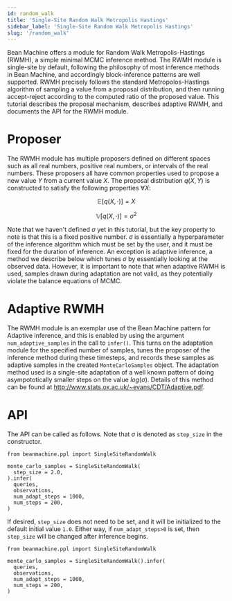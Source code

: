 ```yaml
---
id: random_walk
title: 'Single-Site Random Walk Metropolis Hastings'
sidebar_label: 'Single-Site Random Walk Metropolis Hastings'
slug: '/random_walk'
---
```


Bean Machine offers a module for Random Walk Metropolis-Hastings (RWMH), a simple minimal MCMC inference method. The RWMH module is single-site by default, following the philosophy of most inference methods in Bean Machine, and accordingly block-inference patterns are well supported. RWMH precisely follows the standard Metropolos-Hastings algorithm of sampling a value from a proposal distribution, and then running accept-reject according to the computed ratio of the proposed value. This tutorial describes the proposal mechanism, describes adaptive RWMH, and documents the API for the RWMH module.


# Proposer

The RWMH module has multiple proposers defined on different spaces such as all real numbers, positive real numbers, or intervals of the real numbers. These proposers all have common properties used to propose a new value $Y$ from a current value $X$. The proposal distribution $q(X,Y)$ is constructed to satisfy the following properties $\forall X$:

$$
\mathbb{E}[ q(X, \cdot) ]= X
$$

$$
\mathbb{V} [q(X, \cdot)] = \sigma^2
$$

Note that we haven't defined $\sigma$ yet in this tutorial, but the key property to note is that this is a fixed positive number. $\sigma$ is essentially a hyperparameter of the inference algorithm which must be set by the user, and it must be fixed for the duration of inference. An exception is adaptive inference, a method we describe below which tunes $\sigma$ by essentially looking at the observed data. However, it is important to note that when adaptive RWMH is used, samples drawn during adaptation are not valid, as they potentially violate the balance equations of MCMC.

# Adaptive RWMH

The RWMH module is an exemplar use of the Bean Machine pattern for Adaptive inference, and this is enabled by using the argument `num_adaptive_samples` in the call to `infer()`. This turns on the adaptation module for the specified number of samples, tunes the proposer of the inference method during these timesteps, and records these samples as adaptive samples in the created `MonteCarloSamples` object. The adaptation method used is a single-site adaptation of a well known pattern of doing asympototically smaller steps on the value $log(\sigma)$. Details of this method can be found at http://www.stats.ox.ac.uk/~evans/CDT/Adaptive.pdf.

# API

The API can be called as follows. Note that $\sigma$ is denoted as `step_size` in the constructor.


```
from beanmachine.ppl import SingleSiteRandomWalk

monte_carlo_samples = SingleSiteRandomWalk(
  step_size = 2.0,
).infer(
  queries,
  observations,
  num_adapt_steps = 1000,
  num_steps = 200,
)

```

If desired, `step_size` does not need to be set, and it will be initialized to the default initial value `1.0`. Either way, if `num_adapt_steps>0` is set, then `step_size` will be changed after inference begins.

```
from beanmachine.ppl import SingleSiteRandomWalk

monte_carlo_samples = SingleSiteRandomWalk().infer(
  queries,
  observations,
  num_adapt_steps = 1000,
  num_steps = 200,
)

```
